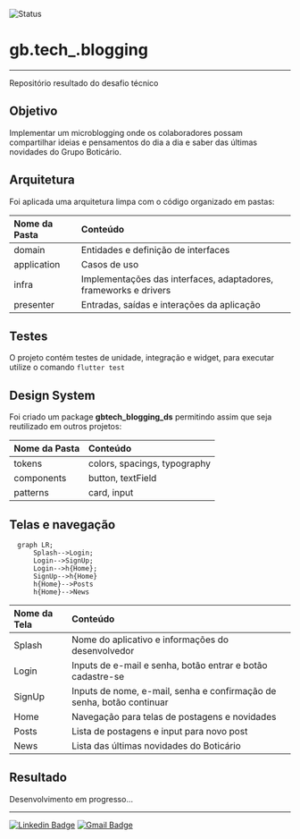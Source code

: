 ![Status](https://img.shields.io/badge/status-In%20Progress-red?style=flat-square)
# gb.tech_.blogging

---

Repositório resultado do desafio técnico


## Objetivo

Implementar um microblogging onde os colaboradores possam compartilhar ideias e pensamentos do dia a dia e saber
das últimas novidades do Grupo Boticário.

## Arquitetura

Foi aplicada uma arquitetura limpa com o código organizado em pastas:

|Nome da Pasta|Conteúdo|
|:--|:--|
|domain| Entidades e definição de interfaces|
|application| Casos de uso|
|infra| Implementações das interfaces, adaptadores, frameworks e drivers |
|presenter| Entradas, saídas e interações da aplicação|

## Testes

O projeto contém testes de unidade, integração e widget, para executar utilize o comando ```flutter test```

## Design System
Foi criado um package __gbtech_blogging_ds__ permitindo assim que seja reutilizado em outros projetos:

|Nome da Pasta| Conteúdo|
|:--|:--|
|tokens| colors, spacings, typography|
|components| button, textField|
|patterns| card, input |


## Telas e navegação

```mermaid
  graph LR;
      Splash-->Login;
      Login-->SignUp;
      Login-->h{Home};
      SignUp-->h{Home}
      h{Home}-->Posts
      h{Home}-->News
```
|Nome da Tela| Conteúdo|
|:--|:--|
|Splash| Nome do aplicativo e informações do desenvolvedor |
|Login| Inputs de e-mail e senha, botão entrar e botão cadastre-se |
|SignUp| Inputs de nome, e-mail, senha e confirmação de senha, botão continuar|
|Home| Navegação para telas de postagens e novidades|
|Posts| Lista de postagens e input para novo post |
|News|Lista das últimas novidades do Boticário|

## Resultado

Desenvolvimento em progresso...
<!-- TODO: adicionar video ou gif com o funcionamento do app -->

<!-- TODO: adicionar link para download do apk para teste -->

---

[![Linkedin Badge](https://img.shields.io/badge/-LinkedIn-blue?style=flat-square&logo=Linkedin&logoColor=white&link=https://www.linkedin.com/in/gladisonribeirodasilva)](https://www.linkedin.com/in/gladisonribeirodasilva) [![Gmail Badge](https://img.shields.io/badge/Gmail-D14836?style=flat-square&logo=gmail&logoColor=white&link=mailto:gladison.ti@gmail.com)](mailto:gladison.ti@gmail.com)

